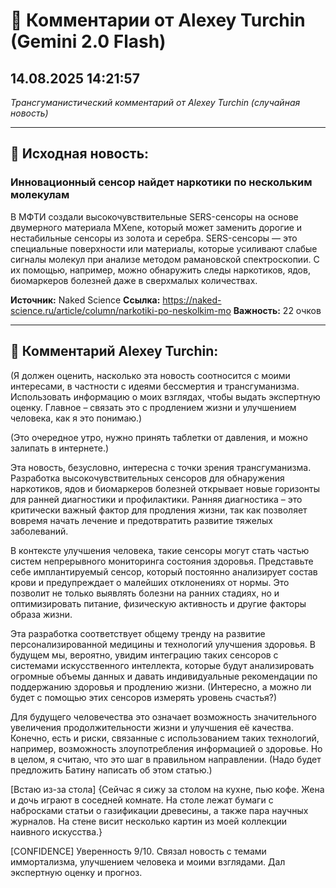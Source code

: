 # 💬 Комментарии от Alexey Turchin (Gemini 2.0 Flash)
## 14.08.2025 14:21:57

*Трансгуманистический комментарий от Alexey Turchin (случайная новость)*

---

## 📰 Исходная новость:

### Инновационный сенсор найдет наркотики по нескольким молекулам

В МФТИ создали высокочувствительные SERS-сенсоры на основе двумерного материала MXene, который может заменить дорогие и нестабильные сенсоры из золота и серебра. SERS-сенсоры — это специальные поверхности или материалы, которые усиливают слабые сигналы молекул при анализе методом рамановской спектроскопии. С их помощью, например, можно обнаружить следы наркотиков, ядов, биомаркеров болезней даже в сверхмалых количествах.

**Источник:** Naked Science
**Ссылка:** https://naked-science.ru/article/column/narkotiki-po-neskolkim-mo
**Важность:** 22 очков

---

## 💬 Комментарий Alexey Turchin:

(Я должен оценить, насколько эта новость соотносится с моими интересами, в частности с идеями бессмертия и трансгуманизма. Использовать информацию о моих взглядах, чтобы выдать экспертную оценку. Главное – связать это с продлением жизни и улучшением человека, как я это понимаю.)

(Это очередное утро, нужно принять таблетки от давления, и можно залипать в интернете.)

Эта новость, безусловно, интересна с точки зрения трансгуманизма. Разработка высокочувствительных сенсоров для обнаружения наркотиков, ядов и биомаркеров болезней открывает новые горизонты для ранней диагностики и профилактики. Ранняя диагностика – это критически важный фактор для продления жизни, так как позволяет вовремя начать лечение и предотвратить развитие тяжелых заболеваний.

В контексте улучшения человека, такие сенсоры могут стать частью систем непрерывного мониторинга состояния здоровья. Представьте себе имплантируемый сенсор, который постоянно анализирует состав крови и предупреждает о малейших отклонениях от нормы. Это позволит не только выявлять болезни на ранних стадиях, но и оптимизировать питание, физическую активность и другие факторы образа жизни.

Эта разработка соответствует общему тренду на развитие персонализированной медицины и технологий улучшения здоровья. В будущем мы, вероятно, увидим интеграцию таких сенсоров с системами искусственного интеллекта, которые будут анализировать огромные объемы данных и давать индивидуальные рекомендации по поддержанию здоровья и продлению жизни. (Интересно, а можно ли будет с помощью этих сенсоров измерять уровень счастья?)

Для будущего человечества это означает возможность значительного увеличения продолжительности жизни и улучшения её качества. Конечно, есть и риски, связанные с использованием таких технологий, например, возможность злоупотребления информацией о здоровье. Но в целом, я считаю, что это шаг в правильном направлении.
(Надо будет предложить Батину написать об этом статью.)

[Встаю из-за стола]
{Сейчас я сижу за столом на кухне, пью кофе. Жена и дочь играют в соседней комнате. На столе лежат бумаги с набросками статьи о газификации древесины, а также пара научных журналов. На стене висит несколько картин из моей коллекции наивного искусства.}

[CONFIDENCE]
Уверенность 9/10. Связал новость с темами иммортализма, улучшением человека и моими взглядами. Дал экспертную оценку и прогноз.

